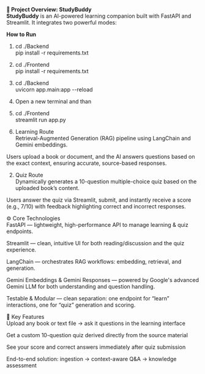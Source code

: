 ****📘 Project Overview: StudyBuddy**** <br>
**StudyBuddy** is an AI-powered learning companion built with FastAPI and Streamlit. It integrates two powerful modes:

**How to Run**
1. cd ./Backend <br>
pip install -r requirements.txt  
2. cd ./Frontend <br>
pip install -r requirements.txt
3. cd ./Backend <br>
uvicorn app.main:app --reload
4. Open a new terminal and than <br>
5. cd ./Frontend <br>
streamlit run app.py

1. Learning Route <br>
Retrieval-Augmented Generation (RAG) pipeline using LangChain and Gemini embeddings.

Users upload a book or document, and the AI answers questions based on the exact context, ensuring accurate, source-based responses.

2. Quiz Route <br>
Dynamically generates a 10-question multiple-choice quiz based on the uploaded book’s content.

Users answer the quiz via Streamlit, submit, and instantly receive a score (e.g., 7/10) with feedback highlighting correct and incorrect responses.

⚙️ Core Technologies <br>
FastAPI — lightweight, high-performance API to manage learning & quiz endpoints.

Streamlit — clean, intuitive UI for both reading/discussion and the quiz experience.

LangChain — orchestrates RAG workflows: embedding, retrieval, and generation.

Gemini Embeddings & Gemini Responses — powered by Google's advanced Gemini LLM for both understanding and question handling.

Testable & Modular — clean separation: one endpoint for “learn” interactions, one for “quiz” generation and scoring.

🎯 Key Features <br>
Upload any book or text file → ask it questions in the learning interface

Get a custom 10-question quiz derived directly from the source material

See your score and correct answers immediately after quiz submission

End-to-end solution: ingestion → context-aware Q&A → knowledge assessment

